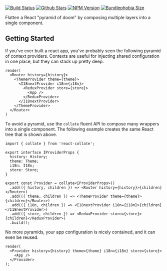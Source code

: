[![Build Status](https://app.travis-ci.com/Shakeskeyboarde/react-collate.svg?branch=main)](https://app.travis-ci.com/Shakeskeyboarde/react-collate)
[![Github Stars](https://badgen.net/github/stars/Shakeskeyboarde/react-collate)](https://github.com/Shakeskeyboarde/react-collate)
[![NPM Version](https://badgen.net/npm/v/react-collate)](https://www.npmjs.com/package/react-collate)
[![Bundlephobia Size](https://badgen.net/bundlephobia/minzip/react-collate)](https://bundlephobia.com/package/react-collate@latest)

Flatten a React "pyramid of doom" by composing multiple layers into a single component.

## Getting Started

If you've ever built a react app, you've probably seen the following pyramid of context providers. Contexts are useful for injecting shared configuration in one place, but they can stack up pretty deep.

```tsx
render(
  <Router history={history}>
    <ThemeProvider theme={theme}>
      <I18nextProvider i18n={i18n}>
        <ReduxProvider store={store}>
          <App />
        </ReduxProvider>
      </I18nextProvider>
    </ThemeProvider>
  </Router>
)
```

To avoid a pyramid, use the `collate` fluent API to compose many wrappers into a single component. The following example creates the same React tree that is shown above.

```tsx
import { collate } from 'react-collate';

export interface IProviderProps {
  history: History;
  theme: Theme;
  i18n: I18n;
  store: Store;
}

export const Provider = collate<IProviderProps>()
  .add(({ history, children }) => <Router history={history}>{children}</Router>)
  .add(({ theme, children }) => <ThemeProvider theme={theme}>{children}</Router>)
  .add(({ i18n, children }) => <I18nextProvider i18n={i18n}>{children}</I18nextProvider>)
  .add(({ store, children }) => <ReduxProvider store={store}>{children}</ReduxProvider>)
  .build();
```

No more pyramids, your app configuration is nicely contained, and it can even be reused.

```tsx
render(
  <Provider history={history} theme={theme} i18n={i18n} store={store}>
    <App />
  </Provider>
);
```
